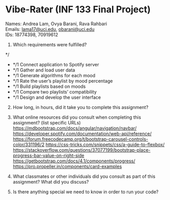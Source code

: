 # Vibe-Rater (INF 133 Final Project) #

Names: Andrea Lam, Ovya Barani, Rava Rahbari<br>
Emails: lama17@uci.edu, obarani@uci.edu<br>
IDs: 18774398, 70919612

1. Which requirements were fulfilled?

*/
- */1 Connect application to Spotify server
- */1 Gather and load user data
- */1 Generate algorithms for each mood
- */1 Rate the user’s playlist by mood percentage
- */1 Build playlists based on moods
- */1 Compare two playlists’ compatibility
- */1 Design and develop the user interface 


2. How long, in hours, did it take you to complete this assignment?


3. What online resources did you consult when completing this assignment? (list specific URLs)
https://mdbootstrap.com/docs/angular/navigation/navbar/
https://developer.spotify.com/documentation/web-api/reference/
https://forum.freecodecamp.org/t/bootstrap-carousel-controls-color/331196/2 
https://css-tricks.com/snippets/css/a-guide-to-flexbox/ 
https://stackoverflow.com/questions/37077199/bootstrap-place-progress-bar-value-on-right-side
https://getbootstrap.com/docs/4.1/components/progress/
https://pro.propeller.in/components/card-examples

4. What classmates or other individuals did you consult as part of this assignment? What did you discuss?



5. Is there anything special we need to know in order to run your code?

